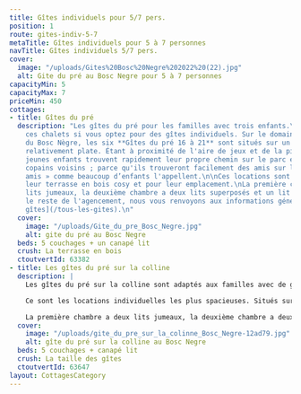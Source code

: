 ```yaml
---
title: Gîtes individuels pour 5/7 pers.
position: 1
route: gites-indiv-5-7
metaTitle: Gîtes individuels pour 5 à 7 personnes
navTitle: Gîtes individuels 5/7 pers.
cover:
  image: "/uploads/Gites%20Bosc%20Negre%202022%20(22).jpg"
  alt: Gite du pré au Bosc Negre pour 5 à 7 personnes
capacityMin: 5
capacityMax: 7
priceMin: 450
cottages:
- title: Gîtes du pré
  description: "Les gîtes du pré pour les familles avec trois enfants.\n\nChoisissez
    ces chalets si vous optez pour des gîtes individuels. Sur le domaine vallonné
    du Bosc Nègre, les six **Gîtes du pré 16 à 21** sont situés sur un partie du terrain
    relativement plate. Étant à proximité de l'aire de jeux et de la piscine, les
    jeunes enfants trouvent rapidement leur propre chemin sur le parc et vers leurs
    copains voisins ; parce qu'ils trouveront facilement des amis sur le « parc des
    amis » comme beaucoup d’enfants l'appellent.\n\nCes locations sont en vogue pour
    leur terrasse en bois cosy et pour leur emplacement.\nLa première chambre a deux
    lits jumeaux, la deuxième chambre a deux lits superposés et un lit simple. \nPour
    le reste de l'agencement, nous vous renvoyons aux informations générales [des
    gîtes](/tous-les-gites).\n"
  cover:
    image: "/uploads/Gite_du_pre_Bosc_Negre.jpg"
    alt: gite du pré au Bosc Negre
  beds: 5 couchages + un canapé lit
  crush: La terrasse en bois
  ctoutvertId: 63382
- title: Les gîtes du pré sur la colline
  description: |
    Les gîtes du pré sur la colline sont adaptés aux familles avec de grands enfants.

    Ce sont les locations individuelles les plus spacieuses. Situés sur une colline en face de la piscine avec une vue sur la vallée du domaine, les 4 **gîtes du pré n ° 22 à 25** sont destinés aux familles dont les enfants sont autonomes et indépendants. C’est génial d'avoir des activités pour les enfants pendant que vous pouvez rester au calme, n’est-ce pas ? Le N ° 25 est adapté aux personnes en fauteuil roulant, la salle de bain dispose d'une douche à l'italienne et des toilettes surélevés.

    La première chambre a deux lits jumeaux, la deuxième chambre a deux lits superposés et un lit simple. Pour le reste de l'agencement, nous vous renvoyons aux informations générales [des gîtes](/tous-les-gites).
  cover:
    image: "/uploads/gite_du_pre_sur_la_colinne_Bosc_Negre-12ad79.jpg"
    alt: gîte du pré sur la colline au Bosc Negre
  beds: 5 couchages + canapé lit
  crush: La taille des gîtes
  ctoutvertId: 63647
layout: CottagesCategory
---
```



